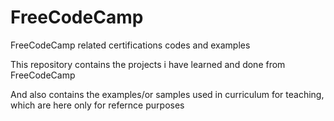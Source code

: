 # FreeCodeCamp
FreeCodeCamp related certifications codes and examples


This repository contains the projects i have learned and done from FreeCodeCamp 

And also contains the examples/or samples used in curriculum for teaching, which are here only for refernce purposes
